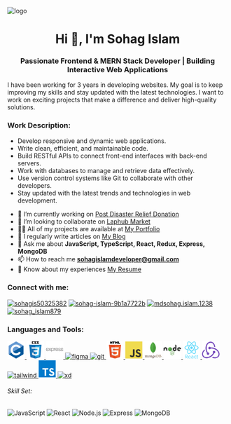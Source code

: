 ![logo](https://i.ibb.co/DpvHZ4T/2.png)
<h1 align="center">Hi 👋, I'm Sohag Islam</h1>
<h3 align="center">Passionate Frontend & MERN Stack Developer | Building Interactive Web Applications</h3>

I have been working for 3 years in developing websites. My goal is to keep improving my skills and stay updated with the latest technologies. I want to work on exciting projects that make a difference and deliver high-quality solutions.

<h3>Work Description:</h3>
<ul>
  <li>Develop responsive and dynamic web applications.</li>
  <li>Write clean, efficient, and maintainable code.</li>
  <li>Build RESTful APIs to connect front-end interfaces with back-end servers.</li>
  <li>Work with databases to manage and retrieve data effectively.</li>
  <li>Use version control systems like Git to collaborate with other developers.</li>
  <li>Stay updated with the latest trends and technologies in web development.</li>
</ul>

- 🔭 I’m currently working on [Post Disaster Relief Donation](https://diaster-relief-donation-client.vercel.app/)
- 👯 I’m looking to collaborate on [Laphub Market](https://laphub-client.vercel.app/)
- 👨‍💻 All of my projects are available at [My Portfolio](https://portfolio-client-iota-three.vercel.app/)
- 📝 I regularly write articles on [My Blog](https://portfolio-client-iota-three.vercel.app/)
- 💬 Ask me about **JavaScript, TypeScript, React, Redux, Express, MongoDB**
- 📫 How to reach me **sohagislamdeveloper@gmail.com**
- 📄 Know about my experiences [My Resume](https://drive.google.com/file/d/1ZKzlyjV_-I8p92ryRXgLXwU2wxY8OjOv/view?usp=sharing)

<h3 align="left">Connect with me:</h3>
<p align="left">
<a href="https://x.com/sohagis50325382" target="blank"><img align="center" src="https://raw.githubusercontent.com/rahuldkjain/github-profile-readme-generator/master/src/images/icons/Social/twitter.svg" alt="sohagis50325382" height="30" width="40" /></a>
<a href="https://linkedin.com/in/sohag-islam-9b1a7722b" target="blank"><img align="center" src="https://raw.githubusercontent.com/rahuldkjain/github-profile-readme-generator/master/src/images/icons/Social/linked-in-alt.svg" alt="sohag-islam-9b1a7722b" height="30" width="40" /></a>
<a href="https://facebook.com/mdsohag.islam.1238" target="blank"><img align="center" src="https://raw.githubusercontent.com/rahuldkjain/github-profile-readme-generator/master/src/images/icons/Social/facebook.svg" alt="mdsohag.islam.1238" height="30" width="40" /></a>
<a href="https://instagram.com/sohag_islam879" target="blank"><img align="center" src="https://raw.githubusercontent.com/rahuldkjain/github-profile-readme-generator/master/src/images/icons/Social/instagram.svg" alt="sohag_islam879" height="30" width="40" /></a>
</p>

<h3 align="left">Languages and Tools:</h3>
<p align="left"> 
  <a href="https://www.cprogramming.com/" target="_blank" rel="noreferrer"> 
    <img src="https://raw.githubusercontent.com/devicons/devicon/master/icons/c/c-original.svg" alt="c" width="40" height="40"/> 
  </a> 
  <a href="https://www.w3schools.com/css/" target="_blank" rel="noreferrer"> 
    <img src="https://raw.githubusercontent.com/devicons/devicon/master/icons/css3/css3-original-wordmark.svg" alt="css3" width="40" height="40"/> 
  </a> 
  <a href="https://expressjs.com" target="_blank" rel="noreferrer"> 
    <img src="https://raw.githubusercontent.com/devicons/devicon/master/icons/express/express-original-wordmark.svg" alt="express" width="40" height="40"/> 
  </a> 
  <a href="https://www.figma.com/" target="_blank" rel="noreferrer"> 
    <img src="https://www.vectorlogo.zone/logos/figma/figma-icon.svg" alt="figma" width="40" height="40"/> 
  </a> 
  <a href="https://git-scm.com/" target="_blank" rel="noreferrer"> 
    <img src="https://www.vectorlogo.zone/logos/git-scm/git-scm-icon.svg" alt="git" width="40" height="40"/> 
  </a> 
  <a href="https://www.w3.org/html/" target="_blank" rel="noreferrer"> 
    <img src="https://raw.githubusercontent.com/devicons/devicon/master/icons/html5/html5-original-wordmark.svg" alt="html5" width="40" height="40"/> 
  </a> 
  <a href="https://developer.mozilla.org/en-US/docs/Web/JavaScript" target="_blank" rel="noreferrer"> 
    <img src="https://raw.githubusercontent.com/devicons/devicon/master/icons/javascript/javascript-original.svg" alt="javascript" width="40" height="40"/> 
  </a> 
  <a href="https://www.mongodb.com/" target="_blank" rel="noreferrer"> 
    <img src="https://raw.githubusercontent.com/devicons/devicon/master/icons/mongodb/mongodb-original-wordmark.svg" alt="mongodb" width="40" height="40"/> 
  </a> 
  <a href="https://nodejs.org" target="_blank" rel="noreferrer"> 
    <img src="https://raw.githubusercontent.com/devicons/devicon/master/icons/nodejs/nodejs-original-wordmark.svg" alt="nodejs" width="40" height="40"/> 
  </a> 
  <a href="https://reactjs.org/" target="_blank" rel="noreferrer"> 
    <img src="https://raw.githubusercontent.com/devicons/devicon/master/icons/react/react-original-wordmark.svg" alt="react" width="40" height="40"/> 
  </a> 
  <a href="https://redux.js.org" target="_blank" rel="noreferrer"> 
    <img src="https://raw.githubusercontent.com/devicons/devicon/master/icons/redux/redux-original.svg" alt="redux" width="40" height="40"/> 
  </a> 
  <a href="https://tailwindcss.com/" target="_blank" rel="noreferrer"> 
    <img src="https://www.vectorlogo.zone/logos/tailwindcss/tailwindcss-icon.svg" alt="tailwind" width="40" height="40"/> 
  </a> 
  <a href="https://www.typescriptlang.org/" target="_blank" rel="noreferrer"> 
    <img src="https://raw.githubusercontent.com/devicons/devicon/master/icons/typescript/typescript-original.svg" alt="typescript" width="40" height="40"/> 
  </a> 
  <a href="https://www.adobe.com/products/xd.html" target="_blank" rel="noreferrer"> 
    <img src="https://cdn.worldvectorlogo.com/logos/adobe-xd.svg" alt="xd" width="40" height="40"/> 
  </a> 
</p>

<h6 align="left">Skill Set:</h3>
<p align="left">
  <img src="https://progress-bar.dev/90/?title=JavaScript" alt="JavaScript" width="80%" />
  <img src="https://progress-bar.dev/85/?title=React" alt="React" width="80%" />
  <img src="https://progress-bar.dev/80/?title=Node.js" alt="Node.js" width="80%" />
  <img src="https://progress-bar.dev/75/?title=Express" alt="Express" width="80%" />
  <img src="https://progress-bar.dev/70/?title=MongoDB" alt="MongoDB" width="80%" />
</p>
